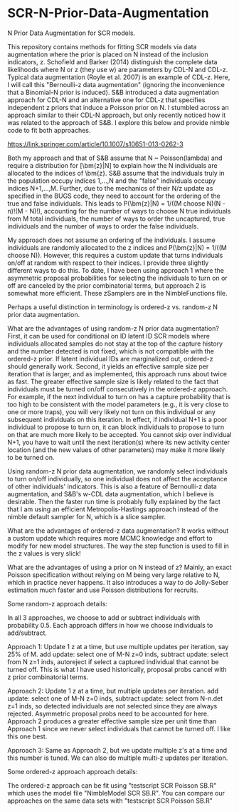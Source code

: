 # SCR-N-Prior-Data-Augmentation
N Prior Data Augmentation for SCR models.

This repository contains methods for fitting SCR models via data augmentation where the prior is placed on N instead of the inclusion
indicators, z. Schofield and Barker (2014) distinguish the complete data likelihoods where N or z (they use w) are parameters by CDL-N and CDL-z.
Typical data augmentation (Royle et al. 2007) is an example of CDL-z. Here, I will call this "Bernoulli-z data augmentation" (ignoring the inconvenience that
a Binomial-N prior is induced). S&B introduced a data augmentation approach for CDL-N and an alternative one for CDL-z that specifies independent z priors that 
induce a Poisson prior on N. I stumbled across an approach similar to their CDL-N approach, but only recently noticed how it was related to the approach of S&B.
I explore this below and provide nimble code to fit both approaches.

https://link.springer.com/article/10.1007/s10651-013-0262-3

Both my approach and that of S&B assume that N ~ Poisson(lambda) and require a distribution for [\bm{z}|N] to explain how the N individuals
are allocated to the indices of \bm{z}. S&B assume that the individuals truly in the population occupy indices 1,...,N and the "false" individuals
occupy indices N+1,...,M. Further, due to the mechanics of their N/z update as specified in the BUGS code, 
they need to account for the ordering of the true and false individuals.
This leads to P(\bm{z}|N) = 1/((M choose N)(N - n)!(M - N)!), accounting for the number of ways to choose N true individuals from M total individuals,
the number of ways to order the uncaptured, true individuals and the number of ways to order the false individuals.

My approach does not assume an ordering of the individuals. I assume individuals are randomly allocated to the z indices and P(\bm{z}|N) = 1/((M choose N)).
However, this requires a custom update that turns individuals on/off at random with respect to their indices. I provide three slightly different ways to do this.
To date, I have been using approach 1 where the asymmetric proposal probabilities for selecting the individuals to turn on or off are canceled 
by the prior combinatorial terms, but approach 2 is somewhat more efficient. These zSamplers are in the NimbleFunctions file.

Perhaps a useful distinction in terminology is ordered-z vs. random-z N prior data augmentation.

What are the advantages of using random-z N prior data augmentation? First, it can be used for conditional on ID latent ID SCR models where individuals 
allocated samples do not stay at the top of the capture history and the number detected is not fixed, which is not compatible with the ordered-z prior.
If latent individual IDs are marginalized out, ordered-z should generally work. Second, it yields an 
effective sample size per iteration that is larger, and as implemented, this approach runs about twice as fast. The greater effective sample size is likely related to the
fact that individuals must be turned on/off consecutively in the ordered-z approach. 
For example, if the next individual to turn on has a capture probability that is too high to be consistent with the model parameters
(e.g., it is very close to one or more traps), you will very likely not turn on this individual or any subsequent individuals on this iteration. In effect, if individual N+1
is a poor individual to propose to turn on, it can block individuals to propose to turn on that are much more likely to be accepted. You cannot skip over individual N+1,
you have to wait until the next iteration(s) where its new activity center location (and the new values of other parameters) may make it more likely to be turned on.

Using random-z N prior data augmentation, we randomly select individuals
to turn on/off individually, so one individual does not affect the acceptance of other individuals' indicators. This is also a feature of Bernoulli-z data augmentation, and 
S&B's w-CDL data augmentation, which I believe is desirable. Then the faster run time is probably fully explained by the fact that I am using an efficient Metropolis-Hastings approach instead
of the nimble default sampler for N, which is a slice sampler.

What are the advantages of ordered-z data augmentation? It works without a custom update which requires more MCMC knowledge and effort to modify for new model structures.
The way the step function is used to fill in the z values is very slick!

What are the advantages of using a prior on N instead of z? Mainly, an exact Poisson specification without relying on M being very large relative to N, which in practice never happens.
It also introduces a way to do Jolly-Seber estimation much faster and use Poisson distributions for recruits.


Some random-z approach details:

In all 3 approaches, we choose to add or subtract individuals with probability 0.5. Each approach differs in how we choose individuals
to add/subtract.

Approach 1: Update 1 z at a time, but use multiple updates per iteration, say 25% of M.
add update: select one of M-N z=0 inds, 
subtract update: select from N z=1 inds, autoreject if select a captured individual that cannot be turned off.
This is what I have used historically, proposal probs cancel with z prior combinatorial terms.

Approach 2: Update 1 z at a time, but multiple updates per iteration.
add update: select one of M-N z=0 inds,
subtract update: select from N-n.det z=1 inds, so detected individuals are not selected
since they are always rejected. Asymmetric proposal probs need to be accounted for here.
Approach 2 produces a greater effective sample size per unit time than Approach 1 since we never select
individuals that cannot be turned off. I like this one best.

Approach 3: Same as Approach 2, but we update multiple z's at a time and this number is tuned.
We can also do multiple multi-z updates per iteration.

Some ordered-z approach approach details:

The ordered-z approach can be fit using "testscript SCR Poisson SB.R" which uses the model file "NimbleModel SCR SB.R".
You can compare our approaches on the same data sets with "testscript SCR Poisson SB.R"